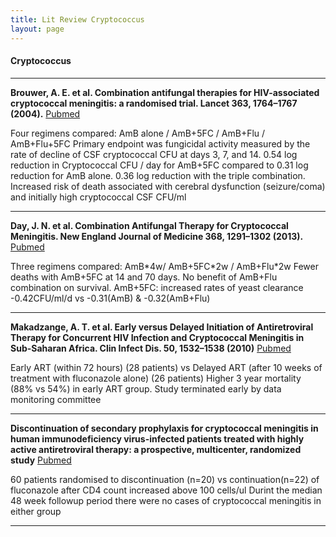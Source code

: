 ```yaml
---
title: Lit Review Cryptococcus
layout: page
---
```


#### Cryptococcus

-----------------------

**Brouwer, A. E. et al. Combination antifungal therapies for HIV-associated cryptococcal meningitis: a randomised trial. Lancet 363, 1764–1767 (2004).** [Pubmed](http://www.ncbi.nlm.nih.gov/pubmed/15172774)

Four regimens compared: AmB alone / AmB+5FC / AmB+Flu / AmB+Flu+5FC
Primary endpoint was fungicidal activity measured by the rate of decline of CSF cryptococcal CFU at days 3, 7, and 14.
0.54 log reduction in Cryptococcal CFU / day for AmB+5FC compared to 0.31 log reduction for AmB alone.  0.36 log reduction with the triple combination. Increased risk of death associated with cerebral dysfunction (seizure/coma) and initially high cryptococcal CSF CFU/ml

-------------------------

**Day, J. N. et al. Combination Antifungal Therapy for Cryptococcal Meningitis. New England Journal of Medicine 368, 1291–1302 (2013).** [Pubmed](http://www.ncbi.nlm.nih.gov/pubmed/23550668)

Three regimens compared: AmB\*4w/ AmB+5FC\*2w / AmB+Flu\*2w
Fewer deaths with AmB+5FC at 14 and 70 days. No benefit of AmB+Flu combination on survival.
AmB+5FC: increased rates of yeast clearance -0.42CFU/ml/d vs -0.31(AmB) & -0.32(AmB+Flu)

-------------------------

**Makadzange, A. T. et al. Early versus Delayed Initiation of Antiretroviral Therapy for Concurrent HIV Infection and Cryptococcal Meningitis in Sub-Saharan Africa. Clin Infect Dis. 50, 1532–1538 (2010)** [Pubmed](http://www.ncbi.nlm.nih.gov/pubmed/20415574)

Early ART (within 72 hours) (28 patients) vs Delayed ART (after 10 weeks of treatment with fluconazole alone) (26 patients)
Higher 3 year mortality (88% vs 54%) in early ART group. Study terminated early by data monitoring committee

-------------------------

**Discontinuation of secondary prophylaxis for cryptococcal meningitis in human immunodeficiency virus-infected patients treated with highly active antiretroviral therapy: a prospective, multicenter, randomized study** [Pubmed](http://www.ncbi.nlm.nih.gov/pubmed/12746781)

60 patients randomised to discontinuation (n=20) vs continuation(n=22) of fluconazole after CD4 count increased above 100 cells/ul
Durint the median 48 week followup period there were no cases of cryptococcal meningitis in either group

-------------------------
